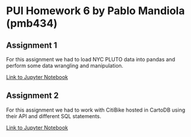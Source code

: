 # PUI Homework 6 by Pablo Mandiola (pmb434)

## Assignment 1

For this assignment we had to load NYC PLUTO data into pandas and perform some data wrangling and manipulation.

[Link to Jupyter Notebook](HW6_1_pmb434.ipynb)

## Assignment 2

For this assignment we had to work with CitiBike hosted in CartoDB using their API and different SQL statements.

[Link to Jupyter Notebook](HW6_2_pmb434.ipynb)
